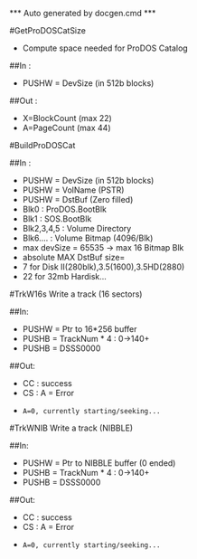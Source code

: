 *** Auto generated by docgen.cmd ***  

#GetProDOSCatSize
+ Compute space needed for ProDOS Catalog

##In :
+ PUSHW = DevSize (in 512b blocks)

##Out : 
+ X=BlockCount (max 22)
+ A=PageCount  (max 44)

#BuildProDOSCat

##In :
+ PUSHW = DevSize (in 512b blocks)
+ PUSHW = VolName (PSTR)
+ PUSHW = DstBuf (Zero filled)
 + Blk0 : ProDOS.BootBlk
 + Blk1 : SOS.BootBlk
 + Blk2,3,4,5 : Volume Directory
 + Blk6....   : Volume Bitmap (4096/Blk)
 + max devSize = 65535 ->  max 16 Bitmap Blk
 + absolute MAX DstBuf size=
 + 7 for Disk II(280blk),3.5(1600),3.5HD(2880)
 + 22 for 32mb Hardisk...

#TrkW16s
Write a track (16 sectors)

##In:
+ PUSHW = Ptr to 16*256 buffer
+ PUSHB = TrackNum * 4	: 0->140+	
+ PUSHB = DSSS0000

##Out:
+ CC : success
+ CS : A = Error
 +     A=0, currently starting/seeking...

#TrkWNIB
Write a track (NIBBLE)

##In:
+ PUSHW = Ptr to NIBBLE buffer (0 ended)
+ PUSHB = TrackNum * 4	: 0->140+	
+ PUSHB = DSSS0000

##Out:
+ CC : success
+ CS : A = Error
 +     A=0, currently starting/seeking...
